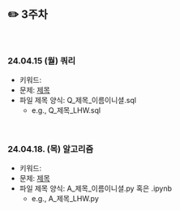 ## ✏️ 3주차

</br>

### 24.04.15 (월) 쿼리
- 키워드: 
- 문제: [제목](링크)
- 파일 제목 양식: Q_제목_이름이니셜.sql
  - e.g., Q_제목_LHW.sql

</br>

### 24.04.18. (목) 알고리즘
- 키워드:
- 문제: [제목](링크)
- 파일 제목 양식: A_제목_이름이니셜.py 혹은 .ipynb
  - e.g., A_제목_LHW.py

</br>

